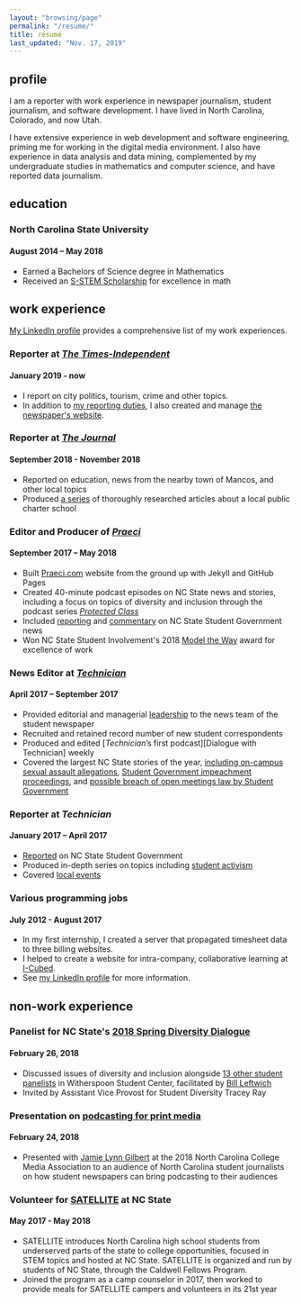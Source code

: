 ```yaml
---
layout: "browsing/page"
permalink: "/resume/"
title: résumé
last_updated: "Nov. 17, 2019"
---
```

## profile

I am a reporter with work experience in newspaper journalism, student journalism, and software development. I have lived in North Carolina, Colorado, and now Utah.

I have extensive experience in web development and software engineering, priming me for working in the digital media environment. I also have experience in data analysis and data mining, complemented by my undergraduate studies in mathematics and computer science, and have reported data journalism.

## education

### North Carolina State University
#### August 2014 – May 2018
* Earned a Bachelors of Science degree in Mathematics
* Received an [S-STEM Scholarship] for excellence in math

## work experience

[My LinkedIn profile] provides a comprehensive list of my work experiences.

### Reporter at _[The Times-Independent]_
#### January 2019 - now
* I report on city politics, tourism, crime and other topics.
* In addition to [my reporting duties][my T-I articles], I also created and manage [the newspaper's website][The Times-Independent].

### Reporter at _[The Journal]_
#### September 2018 - November 2018
* Reported on education, news from the nearby town of Mancos, and other local topics
* Produced [a series][CKMS series] of thoroughly researched articles about a local public charter school

### Editor and Producer of _[Praeci]_
#### September 2017 – May 2018

* Built [Praeci.com][Praeci] website from the ground up with Jekyll and GitHub Pages
* Created 40-minute podcast episodes on NC State news and stories, including a focus on topics of diversity and inclusion through the podcast series [_Protected Class_][Protected Class]
* Included [reporting][impeachment Praeci article] and [commentary][Jess commentary] on NC State Student Government news
* Won NC State Student Involvement's 2018 [Model the Way] award for excellence of work

### News Editor at _[Technician]_
#### April 2017 – September 2017

* Provided editorial and managerial [leadership][vision article] to the news team of the student newspaper
* Recruited and retained record number of new student correspondents
* Produced and edited [_Technician_’s first podcast][Dialogue with Technician] weekly
* Covered the largest NC State stories of the year, [including on-campus sexual assault allegations][sexual assault story], [Student Government impeachment proceedings][impeachment Technician story], and [possible breach of open meetings law by Student Government][open meeting story]

### Reporter at _Technician_
#### January 2017 – April 2017

* [Reported][SG Reporting] on NC State Student Government
* Produced in-depth series on topics including [student activism][activism series]
* Covered [local events][Woodson Charlottesville]

### Various programming jobs
#### July 2012 - August 2017

* In my first internship, I created a server that propagated timesheet data to three billing websites.
* I helped to create a website for intra-company, collaborative learning at [I-Cubed][I-Cubed acquired].
* See [my LinkedIn profile] for more information.

## non-work experience

### Panelist for NC State's [2018 Spring Diversity Dialogue][Diversity Dialogue]
#### February 26, 2018

* Discussed issues of diversity and inclusion alongside [13 other student panelists][Diversity Dialogue photo] in Witherspoon Student Center, facilitated by [Bill Leftwich][Bill on LinkedIn]
* Invited by Assistant Vice Provost for Student Diversity Tracey Ray

### Presentation on [podcasting for print media][Podcasting presentation]
#### February 24, 2018

* Presented with [Jamie Lynn Gilbert] at the 2018 North Carolina College Media Association to an audience of North Carolina student journalists on how student newspapers can bring podcasting to their audiences

### Volunteer for [SATELLITE] at NC State
#### May 2017 - May 2018

* SATELLITE introduces North Carolina high school students from underserved parts of the state to college opportunities, focused in STEM topics and hosted at NC State. SATELLITE is organized and run by students of NC State, through the Caldwell Fellows Program.
* Joined the program as a camp counselor in 2017, then worked to provide meals for SATELLITE campers and volunteers in its 21st year

[activism series]: http://www._technician_online.com/search/?f=html&q=activism+series+carter+pape&d1=2017-02-01&d2=2017-04-01&sd=desc&l=25&t=article%2Ccollection%2Cvideo%2Cyoutube&nsa=eedition
[Bill on LinkedIn]: https://www.linkedin.com/in/lssg3/
[CKMS series]: https://the-journal.com/search?query=carter+pape+ckms
[Dialogue with _Technician_]: https://itunes.apple.com/us/podcast/dialogue-with-_technician_/id1275744725?mt=2
[Diversity Dialogue]: https://oied.ncsu.edu/divweb/2018/01/25/diversity-dialogue-to-delve-into-issues-on-college-campuses/
[Diversity Dialogue photo]: https://oied.smugmug.com/Diversity/Diversity-Dialogue-Spring-2018/i-fSF5zVc/A
[I-Cubed acquired]: https://www.bizjournals.com/triangle/blog/techflash/2014/06/raleigh-based-i-cubed-is-acquired-by.html
[iCiDIGITAL]: http://www.icidigital.com
[impeachment Praeci article]: http://praeci.com/news/willis-impeachment-overview
[impeachment Technician story]: http://www._technician_online.com/news/article_aef556ec-92bf-11e7-a1ef-5f8fc9433b52.html
[Jamie Lynn Gilbert]: https://studentmedia.ncsu.edu/web/?q=professional-staff
[Jess commentary]: http://praeci.com/commentary/breakdown-of-the-candidates
[The Journal]: https://the-journal.com
[Meteor]: https://www.meteor.com
[Model the Way]: https://studentinvolvement.dasa.ncsu.edu/development/wolfpack-leadership-challenge-awards/
[My LinkedIn profile]: {{site.author.linkedin_url}}
[my T-I articles]: https://moabtimes.com/author/carter-pape/
[open meeting story]: http://www._technician_online.com/news/article_496ee4d6-9374-11e7-98cd-cf58cf169e20.html
[OpenScience]: http://openscience.us
[Podcasting presentation]: https://twitter.com/ellenmeder/status/967483510935248897
[Praeci]: {{site.praeci_link}}eedition
[Protected Class]: http://praeci.com/protected-class/
[SATELLITE]: https://www.go.ncsu.edu/satellite
[sexual assault story]: http://www._technician_online.com/news/article_cb06d7fa-9a5a-11e7-ab79-cbf49ebd73c0.html
[SG Reporting]: http://www._technician_online.com/search/?f=html&q=student+government+carter+pape&sd=desc&l=25&t=article%2Ccollection%2Cvideo%2Cyoutube&nsa=
[S-Stem Scholarship]: https://www.nsf.gov/funding/pgm_summ.jsp?pims_id=5257
[Technician]: http://www._technician_online.com
[The Times-Independent]: https://moabtimes.com/
[vision article]: http://www._technician_online.com/news/article_53efab54-7261-11e7-a331-43b27938e602.html
[Woodson Charlottesville]: http://www._technician_online.com/news/article_08252fd6-813a-11e7-ba3c-271a59543588.html

